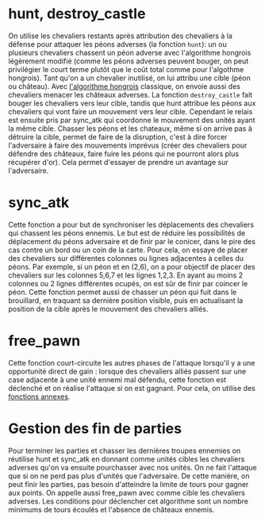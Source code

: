 # hunt, destroy_castle

On utilise les chevaliers restants après attribution des chevaliers à la défense pour attaquer les péons adverses (la fonction `hunt`): un ou plusieurs chevaliers chassent un péon adverse avec l'algorithme hongrois légèrement modifié (comme les péons adverses peuvent bouger, on peut privilégier le court terme plutôt que le coût total comme pour l'algothme hongrois). Tant qu'on a un chevalier inutilisé, on lui attribu une cible (péon ou château). Avec [l'algorithme hongrois](../annexes/algo_hongrois.md) classique, on envoie aussi des chevaliers menacer les châteaux adverses. La fonction `destroy_castle` fait bouger les chevaliers vers leur cible, tandis que hunt attribue les péons aux chevaliers qui vont faire un mouvement vers leur cible. Cependant le relais est ensuite pris par sync_atk qui coordonne le mouvement des unités ayant la même cible.
Chasser les péons et les chateaux, même si on arrive pas à détruire la cible, permet de faire de la disruption, c'est à dire forcer l'adversaire à faire des mouvements imprévus (créer des chevaliers pour défendre des châteaux, faire fuire les péons qui ne pourront alors plus récupérer d'or). Cela permet d'essayer de prendre un avantage sur l'adversaire.

# sync_atk

Cette fonction a pour but de synchroniser les déplacements des chevaliers qui chassent les péons ennemis. Le but est de réduire les possibilités de déplacement du péons adversaire et de finir par le conicer, dans le pire des cas contre un bord ou un coin de la carte. Pour cela, on essaye de placer des chevaliers sur différentes colonnes ou lignes adjacentes à celles du péons. Par exemple, si un péon et en (2,6), on a pour objectif de placer des chevaliers sur les colonnes 5,6,7 et les lignes 1,2,3. En ayant au moins 2 colonnes ou 2 lignes différentes ocupés, on est sûr de finir par coincer le péon. Cette fonction permet aussi de chasser un péon qui fuit dans le brouillard, en traquant sa dernière position visible, puis en actualisant la position de la cible après le mouvement des chevaliers alliés.

# free_pawn

Cette fonction court-circuite les autres phases de l'attaque lorsqu'il y a une opportunité direct de gain : lorsque des chevaliers alliés passent sur une case adjacente à une unité ennemi mal défendu, cette fonction est déclenché et on réalise l'attaque si on est gagnant. Pour cela, on utilise des [fonctions annexes](../annexes/annexeattaque.md).

# Gestion des fin de parties

Pour terminer les parties et chasser les dernières troupes ennemies on réutilise hunt et sync_atk en donnant comme unités cibles les chevaliers adverses qu'on va ensuite pourchasser avec nos unités. On ne fait l'attaque que si on ne perd pas plus d'unités que l'adversaire. De cette manière, on peut finir les parties, pas besoin d'atteindre la limite de tours pour gagner aux points. On appelle aussi free_pawn avec comme cible les chevaliers adverses. Les conditions pour déclencher cet algorithme sont un nombre minimums de tours écoulés et l'absence de châteaux ennemis.
